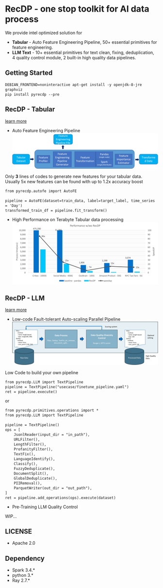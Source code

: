 # RecDP - one stop toolkit for AI data process

We provide intel optimized solution for

* **Tabular** - Auto Feature Engineering Pipeline, 50+ essential primitives for feature engineering.
* **LLM Text** - 10+ essential primitives for text clean, fixing, deduplication, 4 quality control module, 2 built-in high quality data pipelines.

## Getting Started

```
DEBIAN_FRONTEND=noninteractive apt-get install -y openjdk-8-jre graphviz
pip install pyrecdp --pre
```

## RecDP - Tabular
[learn more](pyrecdp/autofe/README.md)

* Auto Feature Engineering Pipeline
![Auto Feature Engineering Pipeline](resources/autofe_pipeline.jpg)

Only **3** lines of codes to generate new features for your tabular data. Usually 5x new features can be found with up to 1.2x accuracy boost
```
from pyrecdp.autofe import AutoFE

pipeline = AutoFE(dataset=train_data, label=target_label, time_series = 'Day')
transformed_train_df = pipeline.fit_transform()
```

* High Performance on Terabyte Tabular data processing
![Performance](resources/recdp_performance.jpg)

## RecDP - LLM
[learn more](pyrecdp/LLM/README.md)

* Low-code Fault-tolerant Auto-scaling Parallel Pipeline
![LLM Pipeline](resources/llm_pipeline.jpg)

Low Code to build your own pipeline
```
from pyrecdp.LLM import TextPipeline
pipeline = TextPipeline("usecase/finetune_pipeline.yaml")
ret = pipeline.execute()
```
or
```
from pyrecdp.primitives.operations import *
from pyrecdp.LLM import TextPipeline

pipeline = TextPipeline()
ops = [
    JsonlReader(input_dir = "in_path"),
    URLFilter(),
    LengthFilter(),
    ProfanityFilter(),
    TextFix(),
    LanguageIdentify(),
    Classify(),
    FuzzyDeduplicate(),
    DocumentSplit(),
    GlobalDeduplicate(),
    PIIRemoval(),
    ParquetWriter(out_dir = "out_path"),
]
ret = pipeline.add_operations(ops).execute(dataset)
```

* Pre-Training LLM Quality Control

WIP...

## LICENSE
* Apache 2.0

## Dependency
* Spark 3.4.*
* python 3.*
* Ray 2.7.*
